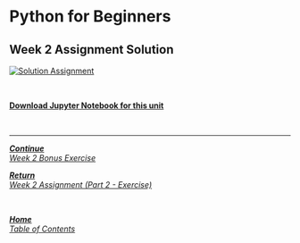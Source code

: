 # Python for Beginners

## Week 2 Assignment Solution

[![Solution Assignment](https://img.youtube.com/vi/5nQDiScePl0/hqdefault.jpg)](https://youtu.be/5nQDiScePl0)

<br>

[**Download Jupyter Notebook for this unit**](https://open.sap.com/go/link?url=https%3A%2F%2Fopensap-public.s3.openhpicloud.de%2Fcourses%2F2qRB6Gz3FcfD2OBbnSCf8m%2Frtfiles%2F2S5eOJuFp2hZaEmJ5gGljN%2FopenSAP_python1_Week_2_assignment_solution.ipynb&checksum=35f8c0e&tracking_type=rich_text_item_link&tracking_id=e686a574-4d2d-4764-b7ae-42fa2cee7cb8&tracking_course_id=4ff355ea-207c-4293-ab59-84c3d557f2d2)

<br>

---

[***Continue*** <br> *Week 2 Bonus Exercise*](week2_bonus_exercise.md)

[***Return*** <br> *Week 2 Assignment (Part 2 - Exercise)*](week2_assignment_exercise.md)

<br>

[***Home*** <br>*Table of Contents*](home.md)